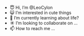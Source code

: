 - 😇 Hi, I’m @LeoCylon
- 😺 I’m interested in cute things
- 🌱 I’m currently learning about life?
- ☀️ I’m looking to collaborate on ...
- 📫 How to reach me ...

<!---
LeoCylon/LeoCylon is a ✨ special ✨ repository because its `README.md` (this file) appears on your GitHub profile.
You can click the Preview link to take a look at your changes.
--->
